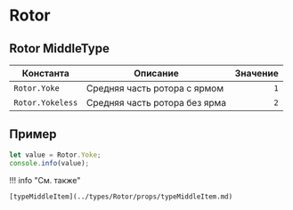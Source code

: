 # Rotor

<!--startMiddleType-->
## Rotor MiddleType

| Константа          | Описание                   | Значение |
|-------------------|----------------------------|----------:|
| `Rotor.Yoke`         | Средняя часть ротора с ярмом  | `1`     |
| `Rotor.Yokeless`        | Средняя часть ротора без ярма | `2`    |

<!--endMiddleType-->

## Пример
```javascript linenums="1"
let value = Rotor.Yoke;
console.info(value);
```

!!! info "См. также"

    [typeMiddleItem](../types/Rotor/props/typeMiddleItem.md)

